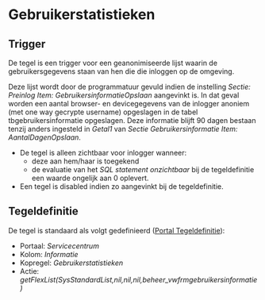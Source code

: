 # Gebruikerstatistieken

## Trigger

De tegel is een trigger voor een geanonimiseerde lijst waarin de gebruikersgegevens staan van hen die die inloggen op de omgeving.

Deze lijst wordt door de programmatuur gevuld indien de instelling _Sectie: Preinlog Item: GebruikersinformatieOpslaan_ aangevinkt is. In dat geval worden een aantal browser- en devicegegevens van de inlogger anoniem (met one way gecrypte username) opgeslagen in de tabel tbgebruikersinformatie opgeslagen. Deze informatie blijft 90 dagen bestaan tenzij anders ingesteld in _Getal1_ van _Sectie Gebruikersinformatie Item: AantalDagenOpslaan_.

- De tegel is alleen zichtbaar voor inlogger wanneer:
  - deze aan hem/haar is toegekend
  - de evaluatie van het _SQL statement onzichtbaar_ bij de tegeldefinitie een waarde ongelijk aan 0 oplevert.
- Een tegel is disabled indien zo aangevinkt bij de tegeldefinitie.

## Tegeldefinitie

De tegel is standaard als volgt gedefinieerd ([Portal Tegeldefinitie](/instellen_inrichten/portaldefinitie/portal_tegel.md)):

- Portaal: _Servicecentrum_
- Kolom: _Informatie_
- Kopregel: _Gebruikerstatistieken_
- Actie: _getFlexList(SysStandardList,nil,nil,nil,beheer_vwfrmgebruikersinformatie)_
